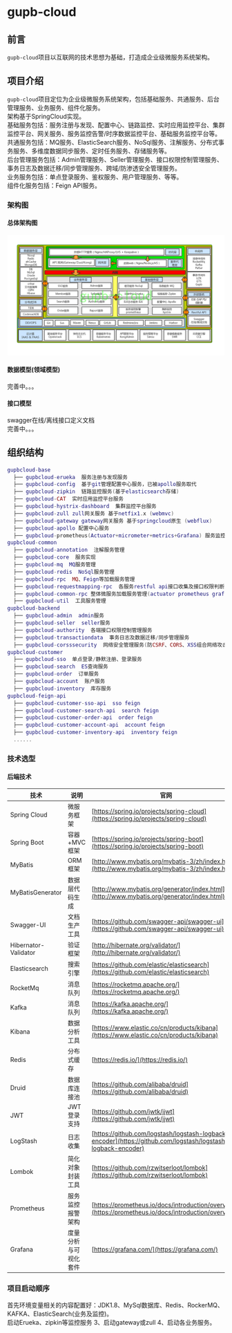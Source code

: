 # gupb-cloud  

## 前言  
`gupb-cloud`项目以互联网的技术思想为基础，打造成企业级微服务系统架构。  

## 项目介绍  
`gupb-cloud`项目定位为企业级微服务系统架构，包括基础服务、共通服务、后台管理服务、业务服务、组件化服务。  
架构基于SpringCloud实现。  
基础服务包括：服务注册与发现、配置中心、链路监控、实时应用监控平台、集群监控平台、网关服务、服务监控告警/时序数据监控平台、基础服务监控平台等。  
共通服务包括：MQ服务、ElasticSearch服务、NoSql服务、注解服务、分布式事务服务、多维度数据同步服务、定时任务服务、存储服务等。  
后台管理服务包括：Admin管理服务、Seller管理服务、接口权限控制管理服务、事务日志及数据迁移/同步管理服务、跨域/防渗透安全管理服务。  
业务服务包括：单点登录服务、鉴权服务、用户管理服务、等等。  
组件化服务包括：Feign API服务。  

### 架构图  

#### 总体架构图  
![系统架构图](gupbcloud-base/image/gupbcloud-image.png)  

#### 数据模型(领域模型)  
完善中。。。

#### 接口模型  
swagger在线/离线接口定义文档  
完善中。。。

## 组织结构

``` lua
gupbcloud-base
  ├── gupbcloud-erueka  服务注册与发现服务
  ├── gupbcloud-config  基于git管理配置中心服务，已被apollo服务取代
  ├── gupbcloud-zipkin  链路监控服务(基于elasticsearch存储)
  ├── gupbcloud-CAT  实时应用监控平台服务
  ├── gupbcloud-hystrix-dashboard  集群监控平台服务
  ├── gupbcloud-zull zull网关服务 基于netfix1.x (webmvc)
  ├── gupbcloud-gateway gateway网关服务 基于springcloud原生 (webflux)
  ├── gupbcloud-apollo 配置中心服务
  ├── gupbcloud-prometheus(Actuator+micrometer+metrics+Grafana) 服务监控告警/时序数据监控平台
gupbcloud-common
  ├── gupbcloud-annotation  注解服务管理
  ├── gupbcloud-core  服务实现
  ├── gupbcloud-mq  MQ服务管理
  ├── gupbcloud-redis  NoSql服务管理
  ├── gupbcloud-rpc  MQ、Feign等加载服务管理
  ├── gupbcloud-requestmapping-rpc  各服务restful api接口收集及接口权限判断
  ├── gupbcloud-common-rpc 整体微服务加载服务管理(actuator prometheus grafana等)
  ├── gupbcloud-util  工具服务管理
gupbcloud-backend
  ├── gupbcloud-admin  admin服务
  ├── gupbcloud-seller  seller服务
  ├── gupbcloud-authority  各端接口权限控制管理服务
  ├── gupbcloud-transactiondata  事务日志及数据迁移/同步管理服务
  ├── gupbcloud-corsssecurity  网络安全管理服务(防CSRF、CORS、XSS组合网络攻击)
gupbcloud-customer
  ├── gupbcloud-sso  单点登录/静默注册、登录服务
  ├── gupbcloud-search  ES查询服务
  ├── gupbcloud-order  订单服务
  ├── gupbcloud-account  账户服务
  ├── gupbcloud-inventory  库存服务
gupbcloud-feign-api
  ├── gupbcloud-customer-sso-api  sso feign
  ├── gupbcloud-customer-search-api  search feign
  ├── gupbcloud-customer-order-api  order feign
  ├── gupbcloud-customer-account-api  account feign
  ├── gupbcloud-customer-inventory-api  inventory feign
  ......
```   
### 技术选型

#### 后端技术

技术 | 说明 | 官网
----|----|----
Spring Cloud | 微服务框架 | [https://spring.io/projects/spring-cloud](https://spring.io/projects/spring-cloud)
Spring Boot | 容器+MVC框架 | [https://spring.io/projects/spring-boot](https://spring.io/projects/spring-boot)
MyBatis | ORM框架  | [http://www.mybatis.org/mybatis-3/zh/index.html](http://www.mybatis.org/mybatis-3/zh/index.html)
MyBatisGenerator | 数据层代码生成 | [http://www.mybatis.org/generator/index.html](http://www.mybatis.org/generator/index.html)
Swagger-UI | 文档生产工具 | [https://github.com/swagger-api/swagger-ui](https://github.com/swagger-api/swagger-ui)
Hibernator-Validator | 验证框架 | [http://hibernate.org/validator/](http://hibernate.org/validator/)
Elasticsearch | 搜索引擎 | [https://github.com/elastic/elasticsearch](https://github.com/elastic/elasticsearch)
RocketMq | 消息队列 | [https://rocketmq.apache.org/](https://rocketmq.apache.org/)
Kafka | 消息队列 | [https://kafka.apache.org/](https://kafka.apache.org/)
Kibana | 数据分析工具 | [https://www.elastic.co/cn/products/kibana](https://www.elastic.co/cn/products/kibana)
Redis | 分布式缓存 | [https://redis.io/](https://redis.io/)
Druid | 数据库连接池 | [https://github.com/alibaba/druid](https://github.com/alibaba/druid)
JWT | JWT登录支持 | [https://github.com/jwtk/jjwt](https://github.com/jwtk/jjwt)
LogStash | 日志收集 | [https://github.com/logstash/logstash-logback-encoder](https://github.com/logstash/logstash-logback-encoder)
Lombok | 简化对象封装工具 | [https://github.com/rzwitserloot/lombok](https://github.com/rzwitserloot/lombok)
Prometheus | 服务监控报警架构 | [https://prometheus.io/docs/introduction/overview/](https://prometheus.io/docs/introduction/overview/)
Grafana | 度量分析与可视化套件 | [https://grafana.com/](https://grafana.com/)  

### 项目启动顺序
首先环境变量相关的内容配置好：JDK1.8、MySql数据库、Redis、RockerMQ、KAFKA、ElasticSearch(业务及监控)。  
启动Erueka、zipkin等监控服务 3、启动gateway或zull 4、启动各业务服务。  
